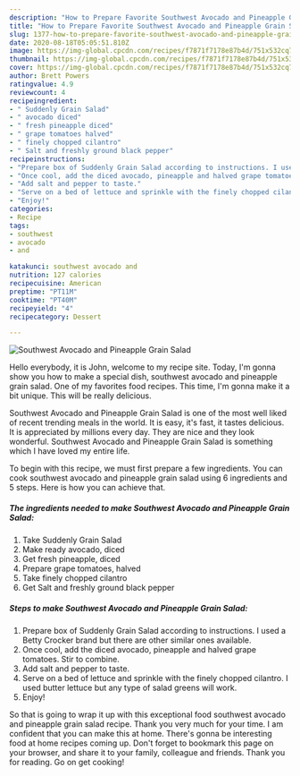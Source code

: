 ```yaml
---
description: "How to Prepare Favorite Southwest Avocado and Pineapple Grain Salad"
title: "How to Prepare Favorite Southwest Avocado and Pineapple Grain Salad"
slug: 1377-how-to-prepare-favorite-southwest-avocado-and-pineapple-grain-salad
date: 2020-08-18T05:05:51.810Z
image: https://img-global.cpcdn.com/recipes/f7871f7178e87b4d/751x532cq70/southwest-avocado-and-pineapple-grain-salad-recipe-main-photo.jpg
thumbnail: https://img-global.cpcdn.com/recipes/f7871f7178e87b4d/751x532cq70/southwest-avocado-and-pineapple-grain-salad-recipe-main-photo.jpg
cover: https://img-global.cpcdn.com/recipes/f7871f7178e87b4d/751x532cq70/southwest-avocado-and-pineapple-grain-salad-recipe-main-photo.jpg
author: Brett Powers
ratingvalue: 4.9
reviewcount: 4
recipeingredient:
- " Suddenly Grain Salad"
- " avocado diced"
- " fresh pineapple diced"
- " grape tomatoes halved"
- " finely chopped cilantro"
- " Salt and freshly ground black pepper"
recipeinstructions:
- "Prepare box of Suddenly Grain Salad according to instructions. I used a Betty Crocker brand but there are other similar ones available."
- "Once cool, add the diced avocado, pineapple and halved grape tomatoes. Stir to combine."
- "Add salt and pepper to taste."
- "Serve on a bed of lettuce and sprinkle with the finely chopped cilantro. I used butter lettuce but any type of salad greens will work."
- "Enjoy!"
categories:
- Recipe
tags:
- southwest
- avocado
- and

katakunci: southwest avocado and 
nutrition: 127 calories
recipecuisine: American
preptime: "PT11M"
cooktime: "PT40M"
recipeyield: "4"
recipecategory: Dessert

---
```



![Southwest Avocado and Pineapple Grain Salad](https://img-global.cpcdn.com/recipes/f7871f7178e87b4d/751x532cq70/southwest-avocado-and-pineapple-grain-salad-recipe-main-photo.jpg)

Hello everybody, it is John, welcome to my recipe site. Today, I'm gonna show you how to make a special dish, southwest avocado and pineapple grain salad. One of my favorites food recipes. This time, I'm gonna make it a bit unique. This will be really delicious.

Southwest Avocado and Pineapple Grain Salad is one of the most well liked of recent trending meals in the world. It is easy, it's fast, it tastes delicious. It is appreciated by millions every day. They are nice and they look wonderful. Southwest Avocado and Pineapple Grain Salad is something which I have loved my entire life.




To begin with this recipe, we must first prepare a few ingredients. You can cook southwest avocado and pineapple grain salad using 6 ingredients and 5 steps. Here is how you can achieve that.

<!--inarticleads1-->

##### The ingredients needed to make Southwest Avocado and Pineapple Grain Salad:

1. Take  Suddenly Grain Salad
1. Make ready  avocado, diced
1. Get  fresh pineapple, diced
1. Prepare  grape tomatoes, halved
1. Take  finely chopped cilantro
1. Get  Salt and freshly ground black pepper




<!--inarticleads2-->

##### Steps to make Southwest Avocado and Pineapple Grain Salad:

1. Prepare box of Suddenly Grain Salad according to instructions. I used a Betty Crocker brand but there are other similar ones available.
1. Once cool, add the diced avocado, pineapple and halved grape tomatoes. Stir to combine.
1. Add salt and pepper to taste.
1. Serve on a bed of lettuce and sprinkle with the finely chopped cilantro. I used butter lettuce but any type of salad greens will work.
1. Enjoy!




So that is going to wrap it up with this exceptional food southwest avocado and pineapple grain salad recipe. Thank you very much for your time. I am confident that you can make this at home. There's gonna be interesting food at home recipes coming up. Don't forget to bookmark this page on your browser, and share it to your family, colleague and friends. Thank you for reading. Go on get cooking!
